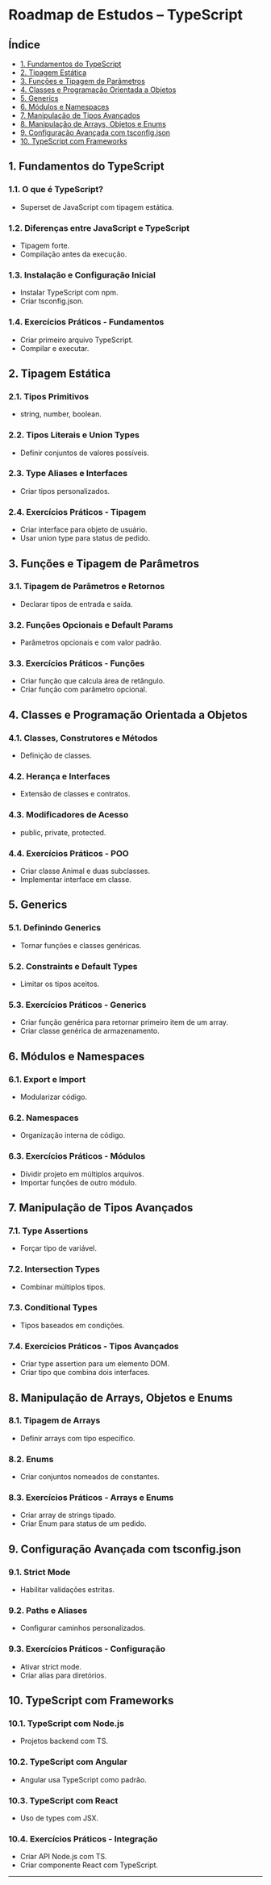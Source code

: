# Roadmap de Estudos – TypeScript

## Índice

- [1. Fundamentos do TypeScript](#1-fundamentos-do-typescript)
- [2. Tipagem Estática](#2-tipagem-estática)
- [3. Funções e Tipagem de Parâmetros](#3-funções-e-tipagem-de-parâmetros)
- [4. Classes e Programação Orientada a Objetos](#4-classes-e-programação-orientada-a-objetos)
- [5. Generics](#5-generics)
- [6. Módulos e Namespaces](#6-módulos-e-namespaces)
- [7. Manipulação de Tipos Avançados](#7-manipulação-de-tipos-avançados)
- [8. Manipulação de Arrays, Objetos e Enums](#8-manipulação-de-arrays-objetos-e-enums)
- [9. Configuração Avançada com tsconfig.json](#9-configuração-avançada-com-tsconfigjson)
- [10. TypeScript com Frameworks](#10-typescript-com-frameworks)

## 1. Fundamentos do TypeScript

### 1.1. O que é TypeScript?
- Superset de JavaScript com tipagem estática.

### 1.2. Diferenças entre JavaScript e TypeScript
- Tipagem forte.
- Compilação antes da execução.

### 1.3. Instalação e Configuração Inicial
- Instalar TypeScript com npm.
- Criar tsconfig.json.

### 1.4. Exercícios Práticos - Fundamentos
- Criar primeiro arquivo TypeScript.
- Compilar e executar.

## 2. Tipagem Estática

### 2.1. Tipos Primitivos
- string, number, boolean.

### 2.2. Tipos Literais e Union Types
- Definir conjuntos de valores possíveis.

### 2.3. Type Aliases e Interfaces
- Criar tipos personalizados.

### 2.4. Exercícios Práticos - Tipagem
- Criar interface para objeto de usuário.
- Usar union type para status de pedido.

## 3. Funções e Tipagem de Parâmetros

### 3.1. Tipagem de Parâmetros e Retornos
- Declarar tipos de entrada e saída.

### 3.2. Funções Opcionais e Default Params
- Parâmetros opcionais e com valor padrão.

### 3.3. Exercícios Práticos - Funções
- Criar função que calcula área de retângulo.
- Criar função com parâmetro opcional.

## 4. Classes e Programação Orientada a Objetos

### 4.1. Classes, Construtores e Métodos
- Definição de classes.

### 4.2. Herança e Interfaces
- Extensão de classes e contratos.

### 4.3. Modificadores de Acesso
- public, private, protected.

### 4.4. Exercícios Práticos - POO
- Criar classe Animal e duas subclasses.
- Implementar interface em classe.

## 5. Generics

### 5.1. Definindo Generics
- Tornar funções e classes genéricas.

### 5.2. Constraints e Default Types
- Limitar os tipos aceitos.

### 5.3. Exercícios Práticos - Generics
- Criar função genérica para retornar primeiro item de um array.
- Criar classe genérica de armazenamento.

## 6. Módulos e Namespaces

### 6.1. Export e Import
- Modularizar código.

### 6.2. Namespaces
- Organização interna de código.

### 6.3. Exercícios Práticos - Módulos
- Dividir projeto em múltiplos arquivos.
- Importar funções de outro módulo.

## 7. Manipulação de Tipos Avançados

### 7.1. Type Assertions
- Forçar tipo de variável.

### 7.2. Intersection Types
- Combinar múltiplos tipos.

### 7.3. Conditional Types
- Tipos baseados em condições.

### 7.4. Exercícios Práticos - Tipos Avançados
- Criar type assertion para um elemento DOM.
- Criar tipo que combina dois interfaces.

## 8. Manipulação de Arrays, Objetos e Enums

### 8.1. Tipagem de Arrays
- Definir arrays com tipo específico.

### 8.2. Enums
- Criar conjuntos nomeados de constantes.

### 8.3. Exercícios Práticos - Arrays e Enums
- Criar array de strings tipado.
- Criar Enum para status de um pedido.

## 9. Configuração Avançada com tsconfig.json

### 9.1. Strict Mode
- Habilitar validações estritas.

### 9.2. Paths e Aliases
- Configurar caminhos personalizados.

### 9.3. Exercícios Práticos - Configuração
- Ativar strict mode.
- Criar alias para diretórios.

## 10. TypeScript com Frameworks

### 10.1. TypeScript com Node.js
- Projetos backend com TS.

### 10.2. TypeScript com Angular
- Angular usa TypeScript como padrão.

### 10.3. TypeScript com React
- Uso de types com JSX.

### 10.4. Exercícios Práticos - Integração
- Criar API Node.js com TS.
- Criar componente React com TypeScript.

---

